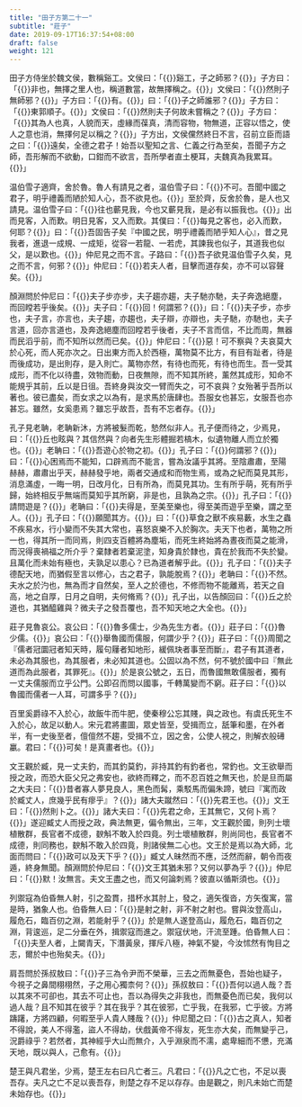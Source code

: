 ```yaml
---
title: "田子方第二十一"
subtitle: "莊子"
date: 2019-09-17T16:37:54+08:00
draft: false
weight: 121
---
```




田子方侍坐於魏文侯，數稱谿工。文侯曰：「{{<span secondary>}}谿工，子之師邪？{{</span>}}」子方曰：「{{<span secondary>}}非也，無擇之里人也，稱道數當，故無擇稱之。{{</span>}}」文侯曰：「{{<span secondary>}}然則子無師邪？{{</span>}}」子方曰：「{{<span secondary>}}有。{{</span>}}」曰：「{{<span secondary>}}子之師誰邪？{{</span>}}」子方曰：「{{<span secondary>}}東郭順子。{{</span>}}」文侯曰：「{{<span secondary>}}然則夫子何故未嘗稱之？{{</span>}}」子方曰：「{{<span secondary>}}其為人也真，人貌而天，虛緣而葆真，清而容物，物無道，正容以悟之，使人之意也消，無擇何足以稱之？{{</span>}}」子方出，文侯儻然終日不言，召前立臣而語之曰：「{{<span secondary>}}遠矣，全德之君子！始吾以聖知之言、仁義之行為至矣，吾聞子方之師，吾形解而不欲動，口鉗而不欲言，吾所學者直土梗耳，夫魏真為我累耳。{{</span>}}」



温伯雪子適齊，舍於魯。魯人有請見之者，温伯雪子曰：「{{<span secondary>}}不可。吾聞中國之君子，明乎禮義而陋於知人心，吾不欲見也。{{</span>}}」至於齊，反舍於魯，是人也又請見。温伯雪子曰：「{{<span secondary>}}往也蘄見我，今也又蘄見我，是必有以振我也。{{</span>}}」出而見客，入而歎。明日見客，又入而歎。其僕曰：「{{<span secondary>}}每見之客也，必入而歎，何耶？{{</span>}}」曰：「{{<span secondary>}}吾固告子矣『中國之民，明乎禮義而陋乎知人心』，昔之見我者，進退一成規、一成矩，從容一若龍、一若虎，其諫我也似子，其道我也似父，是以歎也。{{</span>}}」仲尼見之而不言。子路曰：「{{<span secondary>}}吾子欲見温伯雪子久矣，見之而不言，何邪？{{</span>}}」仲尼曰：「{{<span secondary>}}若夫人者，目擊而道存矣，亦不可以容聲矣。{{</span>}}」



顏淵問於仲尼曰：「{{<span secondary>}}夫子步亦步，夫子趨亦趨，夫子馳亦馳，夫子奔逸絕塵，而回瞠若乎後矣。{{</span>}}」夫子曰：「{{<span secondary>}}回！何謂邪？{{</span>}}」曰：「{{<span secondary>}}夫子步，亦步也，夫子言，亦言也，夫子趨，亦趨也，夫子辯，亦辯也，夫子馳，亦馳也，夫子言道，回亦言道也，及奔逸絕塵而回瞠若乎後者，夫子不言而信，不比而周，無器而民滔乎前，而不知所以然而已矣。{{</span>}}」仲尼曰：「{{<span secondary>}}惡！可不察與？夫哀莫大於心死，而人死亦次之。日出東方而入於西極，萬物莫不比方，有目有趾者，待是而後成功，是出則存，是入則亡。萬物亦然，有待也而死，有待也而生。吾一受其成形，而不化以待盡，效物而動，日夜無隙，而不知其所終，薰然其成形，知命不能規乎其前，丘以是日徂。吾終身與汝交一臂而失之，可不哀與？女殆著乎吾所以著也。彼已盡矣，而女求之以為有，是求馬於唐肆也。吾服女也甚忘，女服吾也亦甚忘。雖然，女奚患焉？雖忘乎故吾，吾有不忘者存。{{</span>}}」



孔子見老聃，老聃新沐，方將被髮而乾，慹然似非人。孔子便而待之，少焉見，曰：「{{<span secondary>}}丘也眩與？其信然與？向者先生形體掘若槁木，似遺物離人而立於獨也。{{</span>}}」老聃曰：「{{<span secondary>}}吾遊心於物之初。{{</span>}}」孔子曰：「{{<span secondary>}}何謂邪？{{</span>}}」曰：「{{<span secondary>}}心困焉而不能知，口辟焉而不能言，嘗為汝議乎其將。至陰肅肅，至陽赫赫，肅肅出乎天，赫赫發乎地，兩者交通成和而物生焉，或為之紀而莫見其形，消息滿虛，一晦一明，日改月化，日有所為，而莫見其功。生有所乎萌，死有所乎歸，始終相反乎無端而莫知乎其所窮，非是也，且孰為之宗。{{</span>}}」孔子曰：「{{<span secondary>}}請問遊是？{{</span>}}」老聃曰：「{{<span secondary>}}夫得是，至美至樂也，得至美而遊乎至樂，謂之至人。{{</span>}}」孔子曰：「{{<span secondary>}}願聞其方。{{</span>}}」曰：「{{<span secondary>}}草食之獸不疾易藪，水生之蟲不疾易水，行小變而不失其大常也，喜怒哀樂不入於胸次。夫天下也者，萬物之所一也，得其所一而同焉，則四支百體將為塵垢，而死生終始將為晝夜而莫之能滑，而況得喪禍福之所介乎？棄隸者若棄泥塗，知身貴於隸也，貴在於我而不失於變。且萬化而未始有極也，夫孰足以患心？已為道者解乎此。{{</span>}}」孔子曰：「{{<span secondary>}}夫子德配天地，而猶假至言以修心，古之君子，孰能脫焉？{{</span>}}」老聃曰：「{{<span secondary>}}不然。夫水之於汋也，無為而才自然矣，至人之於德也，不修而物不能離焉，若天之自高，地之自厚，日月之自明，夫何脩焉？{{</span>}}」孔子出，以告顏回曰：「{{<span secondary>}}丘之於道也，其猶醯雞與？微夫子之發吾覆也，吾不知天地之大全也。{{</span>}}」



莊子見魯哀公。哀公曰：「{{<span secondary>}}魯多儒士，少為先生方者。{{</span>}}」莊子曰：「{{<span secondary>}}魯少儒。{{</span>}}」哀公曰：「{{<span secondary>}}舉魯國而儒服，何謂少乎？{{</span>}}」莊子曰：「{{<span secondary>}}周聞之『儒者冠圜冠者知天時，履句屨者知地形，緩佩玦者事至而斷』，君子有其道者，未必為其服也，為其服者，未必知其道也。公固以為不然，何不號於國中曰『無此道而為此服者，其罪死』。{{</span>}}」於是哀公號之，五日，而魯國無敢儒服者，獨有一丈夫儒服而立乎公門。公即召而問以國事，千轉萬變而不窮。莊子曰：「{{<span secondary>}}以魯國而儒者一人耳，可謂多乎？{{</span>}}」



百里奚爵祿不入於心，故飯牛而牛肥，使秦穆公忘其賤，與之政也。有虞氏死生不入於心，故足以動人。宋元君將畫圖，眾史皆至，受揖而立，舐筆和墨，在外者半，有一史後至者，儃儃然不趨，受揖不立，因之舍，公使人視之，則解衣般礡臝。君曰：「{{<span secondary>}}可矣！是真畫者也。{{</span>}}」



文王觀於臧，見一丈夫釣，而其釣莫釣，非持其釣有釣者也，常釣也。文王欲舉而授之政，而恐大臣父兄之弗安也，欲終而釋之，而不忍百姓之無天也，於是旦而屬之大夫曰：「{{<span secondary>}}昔者寡人夢見良人，黑色而髯，乘駁馬而偏朱蹄，號曰『寓而政於臧丈人，庶幾乎民有瘳乎』？{{</span>}}」諸大夫蹴然曰：「{{<span secondary>}}先君王也。{{</span>}}」文王曰：「{{<span secondary>}}然則卜之。{{</span>}}」諸大夫曰：「{{<span secondary>}}先君之命，王其無它，又何卜焉？{{</span>}}」遂迎臧丈人而授之政，典法無更，偏令無出，三年，文王觀於國，則列士壞植散群，長官者不成德，斔斛不敢入於四竟。列士壞植散群，則尚同也，長官者不成德，則同務也，斔斛不敢入於四竟，則諸侯無二心也。文王於是焉以為大師，北面而問曰：「{{<span secondary>}}政可以及天下乎？{{</span>}}」臧丈人昧然而不應，泛然而辭，朝令而夜遁，終身無聞。顏淵問於仲尼曰：「{{<span secondary>}}文王其猶未邪？又何以夢為乎？{{</span>}}」仲尼曰：「{{<span secondary>}}默！汝無言。夫文王盡之也，而又何論刺焉？彼直以循斯須也。{{</span>}}」



列禦寇為伯昏無人射，引之盈貫，措杯水其肘上，發之，適矢復沓，方矢復寓，當是時，猶象人也。伯昏無人曰：「{{<span secondary>}}是射之射，非不射之射也。嘗與汝登高山，履危石，臨百仞之淵，若能射乎？{{</span>}}」於是無人遂登高山，履危石，臨百仞之淵，背逡巡，足二分垂在外，揖禦寇而進之。禦寇伏地，汗流至踵。伯昏無人曰：「{{<span secondary>}}夫至人者，上闚青天，下潛黃泉，揮斥八極，神氣不變，今汝怵然有恂目之志，爾於中也殆矣夫。{{</span>}}」



肩吾問於孫叔敖曰：「{{<span secondary>}}子三為令尹而不榮華，三去之而無憂色，吾始也疑子，今視子之鼻間栩栩然，子之用心獨柰何？{{</span>}}」孫叔敖曰：「{{<span secondary>}}吾何以過人哉？吾以其來不可卻也，其去不可止也，吾以為得失之非我也，而無憂色而已矣，我何以過人哉？且不知其在彼乎？其在我乎？其在彼邪，亡乎我，在我邪，亡乎彼。方將躊躇，方將四顧，何暇至乎人貴人賤哉？{{</span>}}」仲尼聞之曰：「{{<span secondary>}}古之真人，知者不得說，美人不得濫，盜人不得劫，伏戲黃帝不得友，死生亦大矣，而無變乎己，況爵祿乎？若然者，其神經乎大山而無介，入乎淵泉而不濡，處卑細而不憊，充滿天地，既以與人，己愈有。{{</span>}}」



楚王與凡君坐，少焉，楚王左右曰凡亡者三。凡君曰：「{{<span secondary>}}凡之亡也，不足以喪吾存。夫凡之亡不足以喪吾存，則楚之存不足以存存。由是觀之，則凡未始亡而楚未始存也。{{</span>}}」